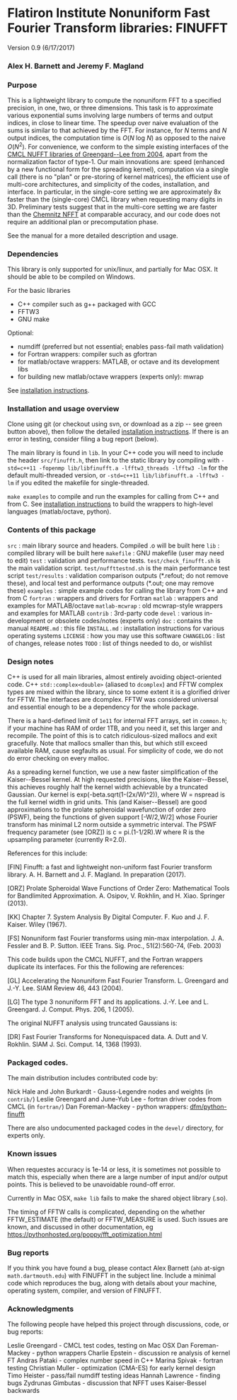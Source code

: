 # Flatiron Institute Nonuniform Fast Fourier Transform libraries: FINUFFT

Version 0.9  (6/17/2017)

### Alex H. Barnett and Jeremy F. Magland

### Purpose

This is a lightweight library to compute the nonuniform FFT to a specified precision, in one, two, or three dimensions.
This task is to approximate various exponential sums involving large numbers of terms and output indices, in close to linear time.
The speedup over naive evaluation of the sums is similar to that achieved by the FFT. For instance, for _N_ terms and _N_ output indices, the computation time is _O_(_N_ log _N_) as opposed to the naive _O_(_N_<sup>2</sup>).
For convenience, we conform to the simple existing interfaces of the
[CMCL NUFFT libraries of Greengard--Lee from 2004](http://www.cims.nyu.edu/cmcl/nufft/nufft.html), apart from the normalization factor of type-1.
Our main innovations are: speed (enhanced by a new functional form for the spreading kernel), computation via a single call (there is no "plan" or pre-storing of kernel matrices), the efficient use of multi-core architectures, and simplicity of the codes, installation, and interface.
In particular, in the single-core setting we are approximately 8x faster than the (single-core) CMCL library when requesting many digits in 3D.
Preliminary tests suggest that in the multi-core setting we are faster than the [Chemnitz NFFT](https://www-user.tu-chemnitz.de/~potts/nfft/) at comparable accuracy, and our code does not require an additional plan or precomputation phase.

See the manual for a more detailed description and usage.

### Dependencies

This library is only supported for unix/linux, and partially for Mac OSX.
It should be able to be compiled on Windows.

For the basic libraries

- C++ compiler such as g++ packaged with GCC
- FFTW3
- GNU make

Optional:

- numdiff (preferred but not essential; enables pass-fail math validation)
- for Fortran wrappers: compiler such as gfortran
- for matlab/octave wrappers: MATLAB, or octave and its development libs
- for building new matlab/octave wrappers (experts only): mwrap

See [installation instructions](INSTALL.md).

### Installation and usage overview

Clone using git (or checkout using svn, or download as a zip -- see green button above), then follow the detailed [installation instructions](INSTALL.md).
If there is an error in testing, consider filing a bug report (below).

The main library is found in `lib`.
In your C++ code you will need to include the header `src/finufft.h`,
then link to the static library by compiling with `-std=c++11 -fopenmp lib/libfinufft.a -lfftw3_threads -lfftw3 -lm` for the default multi-threaded version, or
`-std=c++11 lib/libfinufft.a -lfftw3 -lm` if you edited the makefile for single-threaded.

`make examples` to compile and run the examples for calling from C++ and from C.
See [installation instructions](INSTALL.md) to build the wrappers to high-level languages (matlab/octave, python).


### Contents of this package

 `src` : main library source and headers. Compiled .o will be built here
 `lib` : compiled library will be built here
 `makefile` : GNU makefile (user may need to edit)
 `test` : validation and performance tests. `test/check_finufft.sh` is the main validation script. `test/nuffttestnd.sh` is the main performance test script
 `test/results` : validation comparison outputs (\*.refout; do not remove these), and local test and performance outputs (\*.out; one may remove these)
 `examples` : simple example codes for calling the library from C++ and from C
 `fortran` : wrappers and drivers for Fortran
 `matlab` : wrappers and examples for MATLAB/octave
 `matlab-mcwrap` : old mcwrap-style wrappers and examples for MATLAB
 `contrib` : 3rd-party code
 `devel` : various in-development or obsolete codes/notes (experts only)
 `doc` : contains the manual
 `README.md` : this file
 `INSTALL.md` : installation instructions for various operating systems
 `LICENSE` : how you may use this software
 `CHANGELOG` : list of changes, release notes
 `TODO` : list of things needed to do, or wishlist

### Design notes

C++ is used for all main libraries, almost entirely avoiding object-oriented code. C++ `std::complex<double>` (aliased to `dcomplex`) and FFTW complex types are mixed within the library, since to some extent it is a glorified driver for FFTW. The interfaces are dcomplex. FFTW was considered universal and essential enough to be a dependency for the whole package.

There is a hard-defined limit of `1e11` for internal FFT arrays, set in `common.h`;
if your machine has RAM of order 1TB, and you need it, set this larger and recompile. The point of this is to catch ridiculous-sized mallocs and exit gracefully.
Note that mallocs smaller than this, but which still exceed available RAM, cause segfaults as usual. For simplicity of code, we do not do error checking on every malloc.

As a spreading kernel function, we use a new faster simplification of the Kaiser--Bessel kernel. At high requested precisions, like the Kaiser--Bessel, this achieves roughly half the kernel width achievable by a truncated Gaussian. Our kernel is exp(-beta.sqrt(1-(2x/W)^2)), where W = nspread is the full kernel width in grid units. This (and Kaiser--Bessel) are good approximations to the prolate spheroidal wavefunction of order zero (PSWF), being the functions of given support [-W/2,W/2] whose Fourier transform has minimal L2 norm outside a symmetric interval. The PSWF frequency parameter (see [ORZ]) is c = pi.(1-1/2R).W where R is the upsampling parameter (currently R=2.0).

References for this include:

[FIN] Finufft: a fast and lightweight non-uniform fast Fourier transform library. A. H. Barnett and J. F. Magland. In preparation (2017).

[ORZ] Prolate Spheroidal Wave Functions of Order Zero: Mathematical Tools for Bandlimited Approximation.  A. Osipov, V. Rokhlin, and H. Xiao. Springer (2013).

[KK] Chapter 7. System Analysis By Digital Computer. F. Kuo and J. F. Kaiser. Wiley (1967).

[FS] Nonuniform fast Fourier transforms using min-max interpolation.
J. A. Fessler and B. P. Sutton. IEEE Trans. Sig. Proc., 51(2):560-74, (Feb. 2003)

This code builds upon the CMCL NUFFT, and the Fortran wrappers duplicate its interfaces. For this the following are references:

[GL] Accelerating the Nonuniform Fast Fourier Transform. L. Greengard and J.-Y. Lee. SIAM Review 46, 443 (2004).

[LG] The type 3 nonuniform FFT and its applications. J.-Y. Lee and L. Greengard. J. Comput. Phys. 206, 1 (2005).

The original NUFFT analysis using truncated Gaussians is:

[DR] Fast Fourier Transforms for Nonequispaced data. A. Dutt and V. Rokhlin. SIAM J. Sci. Comput. 14, 1368 (1993).


### Packaged codes.

The main distribution includes contributed code by:

Nick Hale and John Burkardt - Gauss-Legendre nodes and weights (in `contrib/`)
Leslie Greengard and June-Yub Lee - fortran driver codes from CMCL (in `fortran/`)
Dan Foreman-Mackey - python wrappers: [dfm/python-finufft](https://github.com/dfm/python-finufft)

There are also undocumented packaged codes in the `devel/` directory, for experts only.


### Known issues

When requestes accuracy is 1e-14 or less, it is sometimes not possible to match
this, especially when there are a large number of input and/or output points.
This is believed to be unavoidable round-off error.

Currently in Mac OSX, `make lib` fails to make the shared object library (.so).

The timing of FFTW calls is complicated, depending on the
whether FFTW_ESTIMATE (the default) or FFTW_MEASURE is used.
Such issues are known, and discussed in other documentation, eg
https://pythonhosted.org/poppy/fft_optimization.html


### Bug reports

If you think you have found a bug, please contact Alex Barnett (`ahb`
at-sign `math.dartmouth.edu`) with FINUFFT in the subject line.
Include a minimal code which reproduces the bug, along with
details about your machine, operating system, compiler, and version of FINUFFT.

### Acknowledgments

The following people have helped this project through discussions, code, or bug reports:

Leslie Greengard - CMCL test codes, testing on Mac OSX
Dan Foreman-Mackey - python wrappers
Charlie Epstein - discussion re analysis of kernel FT
Andras Pataki - complex number speed in C++
Marina Spivak - fortran testing
Christian Muller - optimization (CMA-ES) for early kernel design
Timo Heister - pass/fail numdiff testing ideas
Hannah Lawrence - finding bugs
Zydrunas Gimbutas - discussion that NFFT uses Kaiser-Bessel backwards
